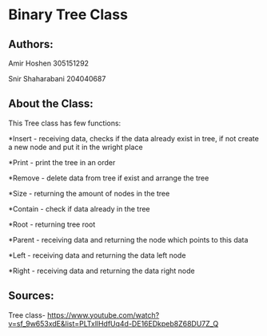 # Binary Tree Class

## Authors:

Amir Hoshen 305151292

Snir Shaharabani  204040687

## About the Class:

This Tree class has few functions:

*Insert - receiving data, checks if the data already exist in tree, if not create a new node and put it in the wright place 

*Print - print the tree in an order

*Remove - delete data from tree if exist and arrange the tree 

*Size - returning the amount of nodes in the tree

*Contain - check if data already in the tree

*Root - returning tree root

*Parent - receiving data and returning the node which points to this data 

*Left - receiving data and returning the data left node 

*Right - receiving data and returning the data right node

## Sources:

Tree class- https://www.youtube.com/watch?v=sf_9w653xdE&list=PLTxllHdfUq4d-DE16EDkpeb8Z68DU7Z_Q
